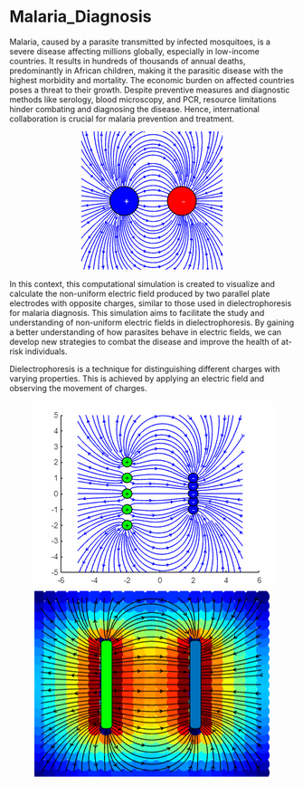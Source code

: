 # Malaria_Diagnosis

Malaria, caused by a parasite transmitted by infected mosquitoes, is a severe disease affecting millions globally, especially in low-income countries. It results in hundreds of thousands of annual deaths, predominantly in African children, making it the parasitic disease with the highest morbidity and mortality. The economic burden on affected countries poses a threat to their growth. Despite preventive measures and diagnostic methods like serology, blood microscopy, and PCR, resource limitations hinder combating and diagnosing the disease. Hence, international collaboration is crucial for malaria prevention and treatment.

<p align="center">
  <img src="simulation.png" alt="Simualacion"/>
</p>



In this context, this computational simulation is created to visualize and calculate the non-uniform electric field produced by two parallel plate electrodes with opposite charges, similar to those used in dielectrophoresis for malaria diagnosis. This simulation aims to facilitate the study and understanding of non-uniform electric fields in dielectrophoresis. By gaining a better understanding of how parasites behave in electric fields, we can develop new strategies to combat the disease and improve the health of at-risk individuals.

Dielectrophoresis is a technique for distinguishing different charges with varying properties. This is achieved by applying an electric field and observing the movement of charges.
<p align="center">
  <img src="simulation_2.png" alt="Simualacion"/>
  <img src="Placa.png" alt="Simualacion"/>
</p>

